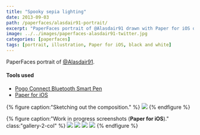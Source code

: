 ```yaml
---
title: "Spooky sepia lighting"
date: 2013-09-03
path: /paperfaces/alasdair91-portrait/
excerpt: "PaperFaces portrait of @Alasdair91 drawn with Paper for iOS on an iPad."
image: ../../images/paperfaces-alasdair91-twitter.jpg
categories: [paperfaces]
tags: [portrait, illustration, Paper for iOS, black and white]
---
```


PaperFaces portrait of [@Alasdair91](https://twitter.com/alasdair91).

#### Tools used

- [Pogo Connect Bluetooth Smart Pen](https://www.amazon.com/gp/product/B009K448L4/ref=as_li_ss_tl?ie=UTF8&camp=1789&creative=390957&creativeASIN=B009K448L4&linkCode=as2&tag=mademist-20)
- [Paper for iOS](https://paper.bywetransfer.com/)

{% figure caption:"Sketching out the composition." %}
[![](../../images/paperfaces-alasdair91-process-1-750.jpg)](../../images/paperfaces-alasdair91-process-1-lg.jpg)
{% endfigure %}

{% figure caption:"Work in progress screenshots (**Paper for iOS**)." class:"gallery-2-col" %}
[![](../../images/paperfaces-alasdair91-process-2-600.jpg)](../../images/paperfaces-alasdair91-process-2-lg.jpg)
[![](../../images/paperfaces-alasdair91-process-2-600.jpg)](../../images/paperfaces-alasdair91-process-2-lg.jpg)
[![](../../images/paperfaces-alasdair91-process-2-600.jpg)](../../images/paperfaces-alasdair91-process-2-lg.jpg)
[![](../../images/paperfaces-alasdair91-process-2-600.jpg)](../../images/paperfaces-alasdair91-process-2-lg.jpg)
{% endfigure %}
